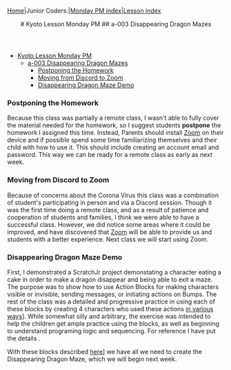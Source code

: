 
[Home](https://kyoto-lesson.github.io/)|Junior Coders:|[Monday PM index](../monday_pm)|[Lesson index](../lessons)


<header>
# Kyoto Lesson Monday PM
## a-003 Disappearing Dragon Mazes
</header>


* [Kyoto Lesson Monday PM](#kyoto-lesson-monday-pm)
  * [a-003 Disappearing Dragon Mazes](#a-003-disappearing-dragon-mazes)
    * [Postponing the Homework](#postponing-the-homework)
    * [Moving from Discord to Zoom](#moving-from-discord-to-zoom)
    * [Disappearing Dragon Maze Demo](#disappearing-dragon-maze-demo)

### Postponing the Homework

Because this class was partially a remote class, I wasn't able to fully cover the material needed for the homework, so I suggest students **postpone** the homework I assigned this time. Instead, Parents should install [Zoom](https://zoom.us/) on their device and if possible spend some time familiarizing themselves and their child with how to use it. This should include creating an account email and password. This way we can be ready for a remote class as early as next week.

### Moving from Discord to Zoom

Because of concerns about the Corona Virus this class was a combination of student's participating in person and via a Discord session. Though it was the first time doing a remote class, and as a result of patience and cooperation of students and families, I think we were able to have a successful class. However, we did notice some areas where it could be improved, and have discovered that [Zoom](https://zoom.us/)  will be able to provide us and students with a better experience. Next class we will start using Zoom. 

### Disappearing Dragon Maze Demo

First, I demonstrated a ScratchJr project demonstating a character eating a cake in order to make a dragon disappear and being able to exit a maze. The purpose was to show how to use Action Blocks for making characters visible or invisible, sending messages, or initiating actions on Bumps. The rest of the class was a detailed and progressive practice in using each of these blocks by creating 4 characters who used these actions [in various ways](./../lessons/jc_a_003.md)]. While somewhat silly and arbitrary, the exercise was intended to help the children get ample practice using the blocks, as well as beginning to understand programing logic and sequencing. For reference I have put the details .


With these blocks described [here](./../lessons/jc_a_003.html)] we have all we need to create the Disappearing Dragon Maze, which we will begin next week.








